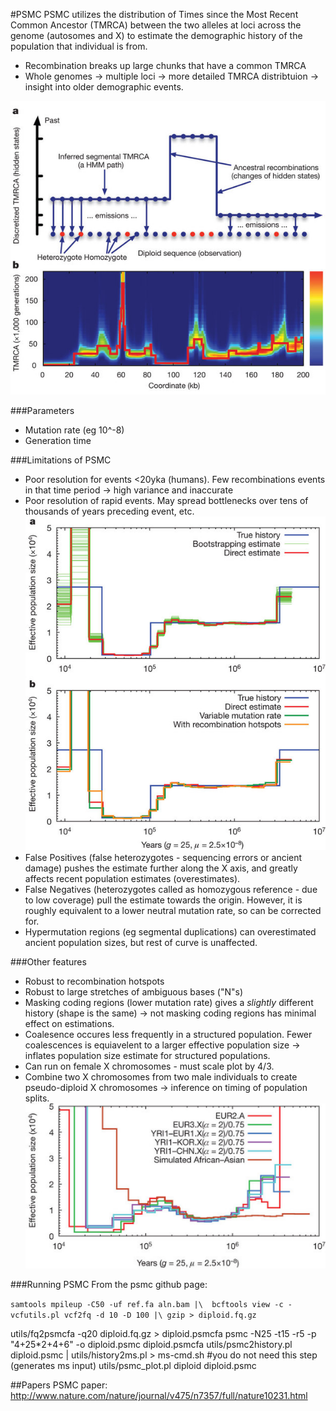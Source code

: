 #PSMC
PSMC utilizes the distribution of Times since the Most Recent Common Ancestor (TMRCA) between the two alleles at loci across the genome (autosomes and X) to estimate the demographic history of the population that individual is from. 
* Recombination breaks up large chunks that have a common TMRCA
* Whole genomes -> multiple loci -> more detailed TMRCA distribtuion -> insight into older demographic events. 

![PSMC image 1](https://github.com/Xevkin/Bioinfomatics-meeting-August-2016/blob/master/nature10231-f1.2.jpg)

###Parameters
* Mutation rate (eg 10^-8)
* Generation time

###Limitations of PSMC
* Poor resolution for events <20yka (humans). Few recombinations events in that time period -> high variance and inaccurate
* Poor resolution of rapid events. May spread bottlenecks over tens of thousands of years preceding event, etc.
![PSMC image 2](https://github.com/Xevkin/Bioinfomatics-meeting-August-2016/blob/master/nature10231-f2.2.jpg)
* False Positives (false heterozygotes - sequencing errors or ancient damage) pushes the estimate further along the X axis, and greatly affects recent population estimates (overestimates).
* False Negatives (heterozygotes called as homozygous reference - due to low coverage) pull the estimate towards the origin. However, it is roughly equivalent to a lower neutral mutation rate, so can be corrected for.
* Hypermutation regions (eg segmental duplications) can overestimated ancient population sizes, but rest of curve is unaffected.

###Other features
* Robust to recombination hotspots
* Robust to large stretches of ambiguous bases ("N"s)
* Masking coding regions (lower mutation rate) gives a *slightly* different history (shape is the same) -> not masking coding regions has minimal effect on estimations.
* Coalesence occures less frequently in a structured population. Fewer coalescences is equiavelent to a larger effective population size -> inflates population size estimate for structured populations.
* Can run on female X chromosomes - must scale plot by 4/3.
* Combine two X chromosomes from two male individuals to create pseudo-diploid X chromosomes -> inference on timing of population splits.
![PSMC image 3](https://github.com/Xevkin/Bioinfomatics-meeting-August-2016/blob/master/psmc.png)

###Running PSMC
From the psmc github page:

`samtools mpileup -C50 -uf ref.fa aln.bam |\ 
bcftools view -c - vcfutils.pl vcf2fq -d 10 -D 100 |\
gzip > diploid.fq.gz`

  utils/fq2psmcfa -q20 diploid.fq.gz > diploid.psmcfa
  psmc -N25 -t15 -r5 -p "4+25*2+4+6" -o diploid.psmc diploid.psmcfa
  utils/psmc2history.pl diploid.psmc | utils/history2ms.pl > ms-cmd.sh #you do not need this step (generates ms input)
  utils/psmc_plot.pl diploid diploid.psmc


##Papers
PSMC paper: http://www.nature.com/nature/journal/v475/n7357/full/nature10231.html
